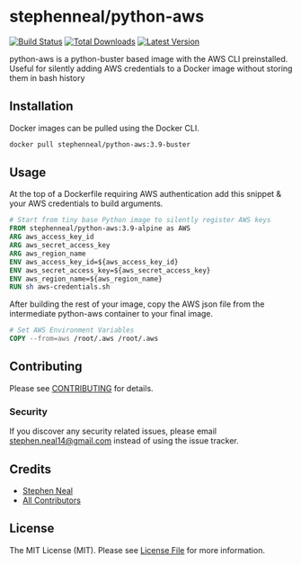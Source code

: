 # stephenneal/python-aws

[![Build Status](https://travis-ci.com/sfneal/python-aws.svg?branch=master&style=flat-square)](https://travis-ci.com/sfneal/python-aws)
[![Total Downloads](https://img.shields.io/docker/pulls/stephenneal/python-aws?style=flat-square)](https://hub.docker.com/r/stephenneal/python-aws)
[![Latest Version](https://img.shields.io/docker/v/stephenneal/python-aws?sort=semver&style=flat-square)](https://hub.docker.com/r/stephenneal/python-aws)

python-aws is a python-buster based image with the AWS CLI preinstalled.  Useful for silently adding AWS credentials to a Docker image without storing them in bash history 

## Installation

Docker images can be pulled using the Docker CLI.

```bash
docker pull stephenneal/python-aws:3.9-buster
```

## Usage

At the top of a Dockerfile requiring AWS authentication add this snippet & your AWS credentials to build arguments.

```dockerfile
# Start from tiny base Python image to silently register AWS keys
FROM stephenneal/python-aws:3.9-alpine as AWS
ARG aws_access_key_id
ARG aws_secret_access_key
ARG aws_region_name
ENV aws_access_key_id=${aws_access_key_id}
ENV aws_secret_access_key=${aws_secret_access_key}
ENV aws_region_name=${aws_region_name}
RUN sh aws-credentials.sh
```

After building the rest of your image, copy the AWS json file from the intermediate python-aws container to your final image.

```dockerfile
# Set AWS Environment Variables
COPY --from=aws /root/.aws /root/.aws
```

## Contributing

Please see [CONTRIBUTING](CONTRIBUTING.md) for details.

### Security

If you discover any security related issues, please email stephen.neal14@gmail.com instead of using the issue tracker.

## Credits

- [Stephen Neal](https://github.com/sfneal)
- [All Contributors](../../contributors)

## License

The MIT License (MIT). Please see [License File](LICENSE.md) for more information.
